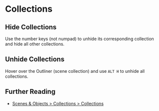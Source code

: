 # Collections

## Hide Collections

Use the number keys (not numpad) to unhide its corresponding collection and hide all other collections.

## Unhide Collections

Hover over the Outliner (scene collection) and use `ALT H` to unhide all collections.

## Further Reading
- [Scenes & Objects > Collections > Collections](https://docs.blender.org/manual/en/latest/scene_layout/collections/collections.html)

